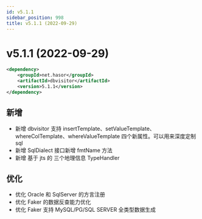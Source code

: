 ```yaml
---
id: v5.1.1
sidebar_position: 998
title: v5.1.1 (2022-09-29)
---
```


# v5.1.1 (2022-09-29)

```xml
<dependency>
    <groupId>net.hasor</groupId>
    <artifactId>dbvisitor</artifactId>
    <version>5.1.1</version>
</dependency>
```

## 新增
- 新增 dbvisitor 支持 insertTemplate、setValueTemplate、whereColTemplate、whereValueTemplate 四个新属性。可以用来深度定制 sql
- 新增 SqlDialect 接口新增 fmtName 方法
- 新增 基于 jts 的 三个地理信息 TypeHandler

## 优化
- 优化 Oracle 和 SqlServer 的方言注册
- 优化 Faker 的数据反查能力优化
- 优化 Faker 支持 MySQL/PG/SQL SERVER 全类型数据生成
